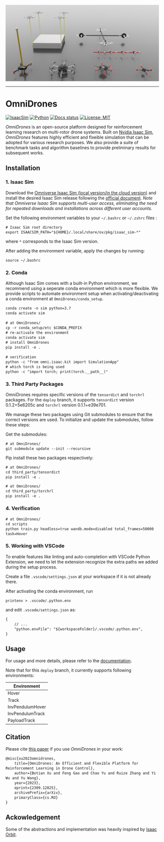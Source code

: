 ![Visualization of OmniDrones](docs/source/_static/visualization.jpg)

---

# OmniDrones

[![IsaacSim](https://img.shields.io/badge/Isaac%20Sim-2022.2.0-orange.svg)](https://docs.omniverse.nvidia.com/app_isaacsim/app_isaacsim/overview.html)
[![Python](https://img.shields.io/badge/python-3.7-blue.svg)](https://docs.python.org/3/whatsnew/3.7.html)
[![Docs status](https://img.shields.io/badge/docs-passing-brightgreen.svg)](https://omnidrones.readthedocs.io/en/latest/)
[![License: MIT](https://img.shields.io/badge/License-MIT-yellow.svg)](https://opensource.org/licenses/MIT)


*OmniDrones* is an open-source platform designed for reinforcement learning research on multi-rotor drone systems. Built on [Nvidia Isaac Sim](https://docs.omniverse.nvidia.com/app_isaacsim/app_isaacsim/overview.html), *OmniDrones* features highly efficient and flxeible simulation that can be adopted for various research purposes. We also provide a suite of benchmark tasks and algorithm baselines to provide preliminary results for subsequent works.


## Installation

### 1. Isaac Sim

Download the [Omniverse Isaac Sim (local version/in the cloud version)](https://developer.nvidia.com/isaac-sim) and install the desired Isaac Sim release following the [official document](https://docs.omniverse.nvidia.com/isaacsim/latest/installation/install_workstation.html). *Note that Omniverse Isaac Sim supports multi-user access, eliminating the need for repeated downloads and installations across different user accounts.*

Set the following environment variables to your ``~/.bashrc`` or ``~/.zshrc`` files :

```
# Isaac Sim root directory
export ISAACSIM_PATH="${HOME}/.local/share/ov/pkg/isaac_sim-*"
```

where ``*`` corresponds to the Isaac Sim version. 

After adding the environment variable, apply the changes by running:
```
source ~/.bashrc
```

### 2. Conda

Although Isaac Sim comes with a built-in Python environment, we recommend using a seperate conda environment which is more flexible. We provide scripts to automate environment setup when activating/deactivating a conda environment at ``OmniDrones/conda_setup``.

```
conda create -n sim python=3.7
conda activate sim

# at OmniDrones/
cp -r conda_setup/etc $CONDA_PREFIX
# re-activate the environment
conda activate sim
# install OmniDrones
pip install -e .

# verification
python -c "from omni.isaac.kit import SimulationApp"
# which torch is being used
python -c "import torch; print(torch.__path__)"
```

### 3. Third Party Packages
OmniDrones requires specific versions of the `tensordict` and `torchrl` packages. For the ``deploy`` branch, it supports `tensordict` version 0.1.2+5e6205c and `torchrl` version 0.1.1+e39e701. 

We manage these two packages using Git submodules to ensure that the correct versions are used. To initialize and update the submodules, follow these steps:

Get the submodules:
```
# at OmniDrones/
git submodule update --init --recursive
```
Pip install these two packages respectively:
```
# at OmniDrones/
cd third_party/tensordict
pip install -e .
```
```
# at OmniDrones/
cd third_party/torchrl
pip install -e .
```
### 4. Verification
```
# at OmniDrones/
cd scripts
python train.py headless=true wandb.mode=disabled total_frames=50000 task=Hover
```

### 5. Working with VSCode

To enable features like linting and auto-completion with VSCode Python Extension, we need to let the extension recognize the extra paths we added during the setup process.

Create a file ``.vscode/settings.json`` at your workspace if it is not already there.

After activating the conda environment, run

```
printenv > .vscode/.python.env
``````

and edit ``.vscode/settings.json`` as:

```
{
    // ...
    "python.envFile": "${workspaceFolder}/.vscode/.python.env",
}
```
    
## Usage

For usage and more details, please refer to the [documentation](https://omnidrones.readthedocs.io/en/latest/).

Note that for this ``deploy`` branch, it currently supports following environments:

| Environment              |
|-------------------|
| Hover             |
| Track             |
| InvPendulumHover  |
| InvPendulumTrack  |
| PayloadTrack      |
 

## Citation

Please cite [this paper](https://arxiv.org/abs/2309.12825) if you use *OmniDrones* in your work:

```
@misc{xu2023omnidrones,
    title={OmniDrones: An Efficient and Flexible Platform for Reinforcement Learning in Drone Control}, 
    author={Botian Xu and Feng Gao and Chao Yu and Ruize Zhang and Yi Wu and Yu Wang},
    year={2023},
    eprint={2309.12825},
    archivePrefix={arXiv},
    primaryClass={cs.RO}
}
```

## Ackowledgement

Some of the abstractions and implementation was heavily inspired by [Isaac Orbit](https://github.com/NVIDIA-Omniverse/Orbit).
